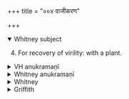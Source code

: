 +++
title = "००४ वाजीकरण"

+++
<details open><summary>Whitney subject</summary>

4. For recovery of virility: with a plant.
</details>

<details><summary>VH anukramaṇī</summary>

वाजीकरण  
१-८ अथर्वा । वनस्पतिः, १-२ सूर्यः, प्रजापतिः, ४ इन्द्रः, ५ आपः, सोमः, ६ अग्निः, सरस्वती, ब्रह्मणस्पतिः। अनुष्टप्, ४ पुरउष्णिक्, ६-७ भुरिक्।
</details>

<details><summary>Whitney anukramaṇī</summary>

[Atharvan.—aṣṭarcam. vānaspatyam. ānuṣṭubham: 4. purauṣṇih; 6, 7. bhurij.]
</details>

<details><summary>Whitney</summary>

### Comment
Found in Pāipp. iv. (except vs. 7, and in the verse-order 1-3, 5, 8, 4, 6). Used by Kāuś. (40. 14) in a rite for sexual vigor.


### Translations
Translated: Griffith, i. 134 and 473; Bloomfield, 31, 369; Weber, xviii. 16.
</details>

<details><summary>Griffith</summary>

A charm to restore virile power
</details>

